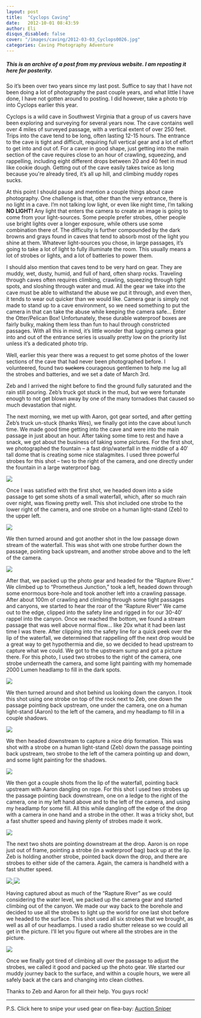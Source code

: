 ```yaml
---
layout: post
title:  "Cyclops Caving"
date:   2012-10-01 08:43:59
author: Eli
disqus_disabled: false
cover: "/images/caving/2012-03-03_Cyclops0026.jpg"
categories: Caving Photography Adventure
---
```


##### This is an archive of a post from my previous website.  I am reposting it here for posterity.

So it’s been over two years since my last post.  Suffice to say that I have not been doing a lot of photography the past couple years, and what little I have done, I have not gotten around to posting.  I did however, take a photo trip into Cyclops earlier this year.

Cyclops is a wild cave in Southwest Virginia that a group of us cavers have been exploring and surveying for several years now.  The cave contains well over 4 miles of surveyed passage, with a vertical extent of over 250 feet.  Trips into the cave tend to be long, often lasting 12-15 hours.  The entrance to the cave is tight and difficult, requiring full vertical gear and a lot of effort to get into and out of.  For a caver in good shape, just getting into the main section of the cave requires close to an hour of crawling, squeezing, and rappelling, including eight different drops between 20 and 40 feet in mud like cookie dough.  Getting out of the cave easily takes twice as long because you're already tired, it’s all up hill, and climbing muddy ropes sucks.

At this point I should pause and mention a couple things about cave photography.  One challenge is that, other than the very entrance, there is no light in a cave.  I’m not talking low light, or even like night time, I’m talking **NO LIGHT!**  Any light that enters the camera to create an image is going to come from your light-sources.  Some people prefer strobes, other people use bright lights over a longer exposure, while others use some combination there of.  The difficulty is further compounded by the dark browns and grays found in caves that tend to absorb most of the light you shine at them.  Whatever light-sources you chose, in large passages, it’s going to take a lot of light to fully illuminate the room.  This usually means a lot of strobes or lights, and a lot of batteries to power them.

I should also mention that caves tend to be very hard on gear.  They are muddy, wet, dusty, humid, and full of hard, often sharp rocks.  Traveling through caves often requires climbing, crawling, squeezing through tight spots, and sloshing through water and mud.  All the gear we take into the cave must be able to withstand the abuse we put it through, and even then, it tends to wear out quicker than we would like.  Camera gear is simply not made to stand up to a cave environment, so we need something to put the camera in that can take the abuse while keeping the camera safe… Enter the Otter/Pelican Box!  Unfortunately, these durable waterproof boxes are fairly bulky, making them less than fun to haul through constricted passages.  With all this in mind, it’s little wonder that lugging camera gear into and out of the entrance series is usually pretty low on the priority list unless it’s a dedicated photo trip.

Well, earlier this year there was a request to get some photos of the lower sections of the cave that had never been photographed before.  I volunteered, found two ~~suckers~~ courageous gentlemen to help me lug all the strobes and batteries, and we set a date of March 3rd.

Zeb and I arrived the night before to find the ground fully saturated and the rain still pouring.  Zeb’s truck got stuck in the mud, but we were fortunate enough to not get blown away by one of the many tornadoes that caused so much devastation that night.

The next morning, we met up with Aaron, got gear sorted, and after getting Zeb’s truck un-stuck (thanks Wes), we finally got into the cave about lunch time.  We made good time getting into the cave and were into the main passage in just about an hour.  After taking some time to rest and have a snack, we got about the business of taking some pictures.  For the first shot, we photographed the fountain – a fast drip/waterfall in the middle of a 40′ tall dome that is creating some nice stalagmites.  I used three powerful strobes for this shot – two to the right of the camera, and one directly under the fountain in a large waterproof bag.

<a href="{{ site.baseurl }}/images/caving/2012-03-03_Cyclops0021.jpg" id="galleryImage">
  <img src="{{ site.baseurl }}/images/caving/thumb/2012-03-03_Cyclops0021-th.jpg" class="galleryThumb" />
</a>

Once I was satisfied with the first shot, we headed down into a side passage to get some shots of a small waterfall, which, after so much rain over night, was flowing pretty well.  This shot included one strobe to the lower right of the camera, and one strobe on a human light-stand (Zeb) to the upper left.

<a href="{{ site.baseurl }}/images/caving/2012-03-03_Cyclops0022.jpg" id="galleryImage">
  <img src="{{ site.baseurl }}/images/caving/thumb/2012-03-03_Cyclops0022-th.jpg" class="galleryThumb" />
</a>

We then turned around and got another shot in the low passage down stream of the waterfall.  This was shot with one strobe further down the passage, pointing back upstream, and another strobe above and to the left of the camera.

<a href="{{ site.baseurl }}/images/caving/2012-03-03_Cyclops0025.jpg" id="galleryImage">
  <img src="{{ site.baseurl }}/images/caving/thumb/2012-03-03_Cyclops0025-th.jpg" class="galleryThumb" />
</a>

After that, we packed up the photo gear and headed for the “Rapture River.”  We climbed up to “Prometheus Junction,” took a left, headed down through some enormous bore-hole and took another left into a crawling passage.  After about 100m of crawling and climbing through some tight passages and canyons, we started to hear the roar of the “Rapture River”  We came out to the edge, clipped into the safety line and rigged in for our 30-40′ rappel into the canyon.  Once we reached the bottom, we found a stream passage that was well above normal flow… like 20x what it had been last time I was there.  After clipping into the safety line for a quick peek over the lip of the waterfall, we determined that rappelling off the next drop would be a great way to get hypothermia and die, so we decided to head upstream to capture what we could.  We got to the upstream sump and got a picture there.  For this photo, I used two strobes to the right of the camera, one strobe underneath the camera, and some light painting with my homemade 2000 Lumen headlamp to fill in the dark spots.

<a href="{{ site.baseurl }}/images/caving/2012-03-03_Cyclops0026.jpg" id="galleryImage">
  <img src="{{ site.baseurl }}/images/caving/thumb/2012-03-03_Cyclops0026-th.jpg" class="galleryThumb" />
</a>

We then turned around and shot behind us looking down the canyon.  I took this shot using one strobe on top of the rock next to Zeb, one down the passage pointing back upstream, one under the camera, one on a human light-stand (Aaron) to the left of the camera, and my headlamp to fill in a couple shadows.

<a href="{{ site.baseurl }}/images/caving/2012-03-03_Cyclops0030.jpg" id="galleryImage">
  <img src="{{ site.baseurl }}/images/caving/thumb/2012-03-03_Cyclops0030-th.jpg" class="galleryThumb" />
</a>

We then headed downstream to capture a nice drip formation.  This was shot with a strobe on a human light-stand (Zeb) down the passage pointing back upstream, two strobe to the left of the camera pointing up and down, and some light painting for the shadows.

<a href="{{ site.baseurl }}/images/caving/2012-03-03_Cyclops0031.jpg" id="galleryImage">
  <img src="{{ site.baseurl }}/images/caving/thumb/2012-03-03_Cyclops0031-th.jpg" class="galleryThumb" />
</a>

We then got a couple shots from the lip of the waterfall, pointing back upstream with Aaron dangling on rope.  For this shot I used two strobes up the passage pointing back downstream, one on a ledge to the right of the camera, one in my left hand above and to the left of the camera, and using my headlamp for some fill.  All this while dangling off the edge of the drop with a camera in one hand and a strobe in the other.  It was a tricky shot, but a fast shutter speed and having plenty of strobes made it work.

<a href="{{ site.baseurl }}/images/caving/2012-03-03_Cyclops0035.jpg" id="galleryImage">
  <img src="{{ site.baseurl }}/images/caving/thumb/2012-03-03_Cyclops0035-th.jpg" class="galleryThumb" />
</a>

The next two shots are pointing  downstream at the drop.  Aaron is on rope just out of frame, pointing a strobe (in a waterproof bag) back up at the lip.  Zeb is holding another strobe, pointed back down the drop, and there are strobes to either side of the camera.  Again, the camera is handheld with a fast shutter speed.

<a href="{{ site.baseurl }}/images/caving/2012-03-03_Cyclops0036.jpg" id="galleryImage">
  <img src="{{ site.baseurl }}/images/caving/thumb/2012-03-03_Cyclops0036-th.jpg" class="galleryThumb" />
</a>
<a href="{{ site.baseurl }}/images/caving/2012-03-03_Cyclops0037.jpg" id="galleryImage">
  <img src="{{ site.baseurl }}/images/caving/thumb/2012-03-03_Cyclops0037-th.jpg" class="galleryThumb" />
</a>

Having captured about as much of the “Rapture River” as we could considering the water level, we packed up the camera gear and started climbing out of the canyon.  We made our way back to the borehole and decided to use all the strobes to light up the world for one last shot before we headed to the surface.  This shot used all six strobes that we brought,  as well as all of our headlamps.  I used a radio shutter release so we could all get in the picture.  I’ll let you figure out where all the strobes are in the picture.

<a href="{{ site.baseurl }}/images/caving/2012-03-03_Cyclops0039.jpg" id="galleryImage">
  <img src="{{ site.baseurl }}/images/caving/thumb/2012-03-03_Cyclops0039-th.jpg" class="galleryThumb" />
</a>

Once we finally got tired of climbing all over the passage to adjust the strobes, we called it good and packed up the photo gear.  We started our muddy journey back to the surface, and within a couple hours, we were all safely back at the cars and changing into clean clothes.  

Thanks to Zeb and Aaron for all their help.  You guys rock!

---

P.S. Click here to snipe your used gear on flea-bay: <a href="https://www.gixen.com/index.php" name="9ba3b11208f85a9d7572975010fac70e" target="_blank" >Auction Sniper</a>

